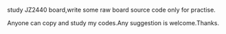 
study JZ2440 board,write some raw board source code only for practise.

Anyone can copy and study my codes.Any suggestion is welcome.Thanks.
